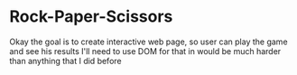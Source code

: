 # Rock-Paper-Scissors
Okay the goal is to create interactive web page, so user can play the game and see his results
I'll need to use DOM for that in would be much harder than anything that I did before
